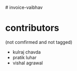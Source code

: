 #   i n v o i c e - v a i b h a v 
 
# contributors

(not comfirmed and not tagged)

- kulraj chavda
- pratik luhar
- vishal agrawal
 
